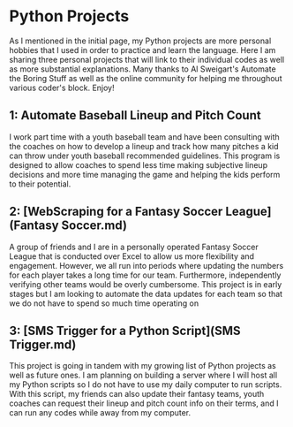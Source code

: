 # Python Projects

As I mentioned in the initial page, my Python projects are more personal hobbies that I used in order to practice and learn the language. Here I am sharing three personal projects that will link to their individual codes as well as more substantial explanations. Many thanks to Al Sweigart's Automate the Boring Stuff as well as the online community for helping me throughout various coder's block. Enjoy!

## 1: Automate Baseball Lineup and Pitch Count
I work part time with a youth baseball team and have been consulting with the coaches on how to develop a lineup and track how many pitches a kid can throw under youth baseball recommended guidelines. This program is designed to allow coaches to spend less time making subjective lineup decisions and more time managing the game and helping the kids perform to their potential.

## 2: [WebScraping for a Fantasy Soccer League](Fantasy Soccer.md)
A group of friends and I are in a personally operated Fantasy Soccer League that is conducted over Excel to allow us more flexibility and engagement. However, we all run into periods where updating the numbers for each player takes a long time for our team. Furthermore, independently verifying other teams would be overly cumbersome. This project is in early stages but I am looking to automate the data updates for each team so that we do not have to spend so much time operating on   

## 3: [SMS Trigger for a Python Script](SMS Trigger.md)
This project is going in tandem with my growing list of Python projects as well as future ones. I am planning on building a server where I will host all my Python scripts so I do not have to use my daily computer to run scripts. With this script, my friends can also update their fantasy teams, youth coaches can request their lineup and pitch count info on their terms, and I can run any codes while away from my computer.
